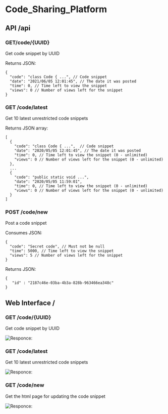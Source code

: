 # Code_Sharing_Platform

## API /api

### GET/code/{UUID}

Get code snippet by UUID  

Returns JSON:

    {
      "code": "class Code { ...", // Code snippet
      "date": "2021/06/05 12:01:45", // The date it was posted
      "time": 0, // Time left to view the snippet
      "views": 0 // Number of views left for the snippet
    }


### GET /code/latest

Get 10 latest unrestricted code snippets

Returns JSON array:

    [
      {
        "code": "class Code { ...",  // Code snippet
        "date": "2020/05/05 12:01:45", // The date it was posted
        "time": 0, // Time left to view the snippet (0 - unlimited)
        "views": 0 // Number of views left for the snippet (0 - unlimited)
      },
      ...
      {
        "code": "public static void ...",
        "date": "2020/05/05 11:59:01",
        "time": 0, // Time left to view the snippet (0 - unlimited)
        "views": 0 // Number of views left for the snippet (0 - unlimited)
      }
    ]

### POST /code/new

Post a code snippet

Consumes JSON:

    {
      "code": "Secret code", // Must not be null
      "time": 5000, // Time left to view the snippet 
      "views": 5 // Number of views left for the snippet
    }

Returns JSON:

    {
       "id" : "2187c46e-03ba-4b3a-828b-963466ea348c"
    }
    
## Web Interface /

### GET /code/{UUID}

Get code snippet by UUID

![Responce: ](https://ucarecdn.com/236ce1cf-524c-49be-909c-eeccee0ffa53/)

### GET /code/latest

Get 10 latest unrestricted code snippets

![Responce: ](https://ucarecdn.com/8b62a89d-3cb8-4093-a7e8-8e63cadbf1fd/)

### GET /code/new

Get the html page for updating the code snippet

![Responce: ](https://ucarecdn.com/a6ff06f0-ed0a-43d9-8893-2b0cd68b694b/)
